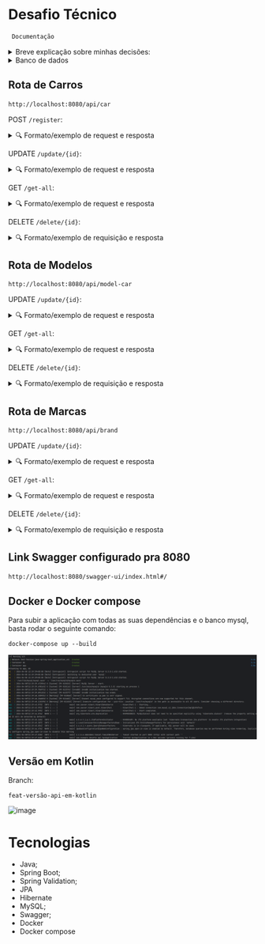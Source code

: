 # Desafio Técnico
```diff
 Documentação
```
<details>
  <summary>Breve explicação sobre minhas decisões:</summary><br />

Arquitetura:
 
```diff
 Por se tratar de uma pequena API e um projeto pequeno, resolvi usar arquitetura de camadas
 pela velocidade de desenvolvimento e organização de fácil entendimento.
```
Cardialidade:
 
```diff
 - Um CarEntity está relacionado a um único ModelCarEntity.
 - Um ModelCarEntity pode estar relacionado a vários CarEntity.
 
 Ou seja um MODELO pode ter vários Carros.

 - Um ModelCarEntity está relacionado a uma única BrandEntity.
 - Uma BrandEntity pode estar relacionada a vários ModelCarEntity.

 Ou seja uma MARCA pode ter vários MODELOS.

 Logo, para evitar bugs e manter a integridade do banco, decidi que
 no momento em que registro um carro, automaticamente preciso também
 registrar um Modelo que por sua vez precisa de uma Marca. Não existe
 um Carro sem um modelo, como também não existe um Modelo sem uma Marca,
 não faz sentido cadastrar-los separadamente.
```
Método de resposta para o cliente:
```diff
 Optei por implementar a classe ApiResponseService, que basicamente serve para padronizar a resposta ao cliente,
 facilitando a manipulação dos dados retornados pela API, padronizando todos os EndPoints.
```


</details>


<details>
<summary>Banco de dados</summary><br>

![Modelo de tabelas](images/bd_desafio.png)
</details>
  
## Rota de Carros

```diff
http://localhost:8080/api/car
```

POST `/register`:
<details>
  <summary>🔍 Formato/exemplo de request e resposta</summary><br />

Essa rota precisa de um @RequestBody (CarAndModelAndBrandDto) `/register` exemplo:
<br/>

```diff
Note que: Ao cadastrar um carro, automaticamente um Modelo e uma Marca também são cadastrados para manter integridade do Banco
```

```json
{
  "nameBrand": "Bugati",
  "modelName": "fusca",
  "year": 2024,
  "fuel": "Gasolina",
  "numDoors": 2,
  "color": "White",
  "priceFip": 50.000
}
```

Exemplo de resposta em caso de sucesso - 201 - CREATED:

```json
{
    "success": true,
    "message": "Carro registrado com sucesso",
    "response": null
}
```
Exemplo de resposta em caso de input de usuário inválido - 400 - BAD REQUEST:

```json
{
    "timestamp": "2024-04-07T13:32:02.004+00:00",
    "status": 400,
    "error": "Bad Request",
    "path": "/api/car/register"
}
```
Exemplo de resposta em caso de erro interno - 500 - SERVER INTERNAL ERROR:

```json
{
    "success": false,
    "message": "Erro ao registrar o carro: Mensagem de erro",
    "response": null
}
```

</details>

UPDATE `/update/{id}`:
<details>
  <summary>🔍 Formato/exemplo de request e resposta</summary><br />

Está rota recebe um @PathVariable(id) e @RequestBody(CarAndModelAndBrandDto) `/update/{id}`:

```json
{
  "year": 2023,
  "fuel": "Alcool",
  "numDoors": 2,
  "color": "Preto"
}
```

Exemplo de resposta em caso de sucesso - 200 - OK:

```json
{
    "success": true,
    "message": "Carro atualizado com sucesso",
    "response": null
}
```
Exemplo de resposta em caso de input de usuário inválido - 400 - BAD REQUEST:

```json
{
    "timestamp": "2024-04-07T14:01:06.216+00:00",
    "status": 400,
    "error": "Bad Request",
    "path": "/api/car/update/1"
}
```
Exemplo de resposta em caso de ServerInternelError - 500 - SERVER INTERNAL ERROR:

```json
{
    "success": false,
    "message": "Erro ao atualizar o carro: Mensagem de erro",
    "response": null
}
```
</details>

GET `/get-all`:
<details>
  <summary>🔍 Formato/exemplo de request e resposta</summary><br />

Exemplo de resposta:

```json
{
    "success": true,
    "message": "Carros retornados com sucesso!",
    "response": [
        {
            "id": 1,
            "year": 2024,
            "fuel": "Alcool",
            "color": "Preto",
            "numDoors": 2,
            "priceFip": 50.000,
            "modelName": "Gol",
            "modelId": 1,
            "timestampRegister": 1712424660
        },
        {
            "id": 2,
            "year": 2024,
            "fuel": "Gasolina",
            "color": "Preto",
            "numDoors": 2,
            "priceFip": 50.000,
            "modelName": "Gol",
            "modelId": 1,
            "timestampRegister": 1712424708
        },
    ]
}
```
Exemplo de resposta em caso de ServerInternelError - 500 - SERVER INTERNAL ERROR:

```json
{
    "success": false,
    "message": "Erro ao buscar os carros: Mensagem de erro",
    "response": null
}
```
</details>


DELETE `/delete/{id}`:
<details>
  <summary>🔍 Formato/exemplo de requisição e resposta</summary><br />

Está rota recebe um @PathVariable(id) `/delete/{id}`:

Exemplo de resposta em caso de sucesso - 200 - Ok:

```json
{
    "success": true,
    "message": "Carro deletado com sucesso",
    "response": null
}
```

Exemplo de resposta em caso de erro - 500 - ServerInternalError:

```json
{
    "success": false,
    "message": "Erro ao deletar o carro: Ocorreu um erro ao processar a operação com o carro.",
    "response": null
}
```
</details>






## Rota de Modelos

```diff
http://localhost:8080/api/model-car
```


UPDATE `/update/{id}`:
<details>
  <summary>🔍 Formato/exemplo de request e resposta</summary><br />

Está rota recebe um @PathVariable(id) e @RequestBody(ModelDto) `/update/{id}`:

```json
{
    "modelName": "Corsa",
    "priceFip": 15.000
}
```

Exemplo de resposta em caso de sucesso - 200 - OK:

```json
{
    "success": true,
    "message": "Modelo atualizado com sucesso",
    "response": null
}
```
Exemplo de resposta em caso de input de usuário inválido - 400 - BAD REQUEST:

```json
{
    "timestamp": "2024-04-07T14:01:06.216+00:00",
    "status": 400,
    "error": "Bad Request",
    "path": "/api/car/update/1"
}
```
Exemplo de resposta em caso de erro interno - 500 - SERVER INTERNAL ERROR:

```json
{
    "success": false,
    "message": "Erro ao atualizar o modelo: Mensagem de erro",
    "response": null
}
```
</details>

GET `/get-all`:
<details>
  <summary>🔍 Formato/exemplo de request e resposta</summary><br />

Exemplo de resposta:

```json
{
    "success": true,
    "message": "Carros retornados com sucesso!",
    "response": [
        {
            "id": 1,
            "year": 2024,
            "fuel": "Alcool",
            "color": "Preto",
            "numDoors": 2,
            "priceFip": 50.000,
            "modelName": "Gol",
            "modelId": 1,
            "timestampRegister": 1712424660
        },
        {
            "id": 2,
            "year": 2024,
            "fuel": "Gasolina",
            "color": "Preto",
            "numDoors": 2,
            "priceFip": 50.000,
            "modelName": "Gol",
            "modelId": 1,
            "timestampRegister": 1712424708
        },
    ]
}
```
Exemplo de resposta em caso de ServerInternelError - 500 - SERVER INTERNAL ERROR:

```json
{
    "success": false,
    "message": "Erro ao buscar os carros: Mensagem de erro",
    "response": null
}
```
</details>


DELETE `/delete/{id}`:
<details>
  <summary>🔍 Formato/exemplo de requisição e resposta</summary><br />

Está rota recebe um @PathVariable(id) `/delete/{id}`:

Exemplo de resposta em caso de sucesso - 200 - Ok:

```json
{
    "success": true,
    "message": "Carro deletado com sucesso",
    "response": null
}
```

Exemplo de resposta em caso de erro - 500 - ServerInternalError:

```json
{
    "success": false,
    "message": "Erro ao deletar o carro: Mensagem de erro.",
    "response": null
}
```
</details>






## Rota de Marcas

```diff
http://localhost:8080/api/brand
```

UPDATE `/update/{id}`:
<details>
  <summary>🔍 Formato/exemplo de request e resposta</summary><br />

Está rota recebe um @PathVariable(id) e @RequestBody(BrandRequestDto) `/update/{id}`:

```json
{
    "nameBrand": "Ferrari"
}
```

Exemplo de resposta em caso de sucesso - 200 - OK:

```json
{
    "success": true,
    "message": "Marca atualizada com sucesso",
    "response": null
}
```
Exemplo de resposta em caso de input de usuário inválido - 400 - BAD REQUEST:

```json
{
    "timestamp": "2024-04-07T14:01:06.216+00:00",
    "status": 400,
    "error": "Bad Request",
    "path": "/api/car/update/1"
}
```
Exemplo de resposta em caso de ServerInternelError - 500 - SERVER INTERNAL ERROR:

```json
{
    "success": false,
    "message": "Erro ao atualizar marca: Mensagem de erro",
    "response": null
}
```
</details>

GET `/get-all`:
<details>
  <summary>🔍 Formato/exemplo de request e resposta</summary><br />

Exemplo de resposta:

```json
{
    "success": true,
    "message": "Marcas encontradas com sucesso",
    "response": [
        {
            "id": 1,
            "deleted": false,
            "nameBrand": "Ferrari"
        },
        {
            "id": 2,
            "deleted": false,
            "nameBrand": "Tesla"
        },
        {
            "id": 3,
            "deleted": false,
            "nameBrand": "Mustang"
        }
    ]
}
```
Exemplo de resposta em caso de ServerInternelError - 500 - SERVER INTERNAL ERROR:

```json
{
    "success": false,
    "message": "Erro ao buscar marcas: Mensagem de erro",
    "response": null
}
```
</details>

DELETE `/delete/{id}`:
<details>
  <summary>🔍 Formato/exemplo de requisição e resposta</summary><br />

Está rota recebe um @PathVariable(id) `/delete/{id}`:

Exemplo de resposta em caso de sucesso - 200 - Ok:

```json
{
    "success": true,
    "message": "Marca deletada com sucesso",
    "response": null
}
```

Exemplo de resposta em caso de erro - 500 - ServerInternalError:

```json
{
    "success": false,
    "message": "Erro ao deletar marca: Mensagem de erro.",
    "response": null
}
```
</details>

## Link Swagger configurado pra 8080

```diff
http://localhost:8080/swagger-ui/index.html#/
```

## Docker e Docker compose

Para subir a aplicação com todas as suas dependências e o banco mysql, basta rodar o seguinte comando:
```diff
docker-compose up --build
```
![Docker Run](images/docker.png)

## Versão em Kotlin

Branch:
```
feat-versão-api-em-kotlin
```

![image](https://github.com/MateusBertazzo/test-tecnico-java-spring-boot/assets/77133215/e6dd037e-674e-4b86-ab22-31b0f6a63adf)



# Tecnologias

- Java;
- Spring Boot;
- Spring Validation;
- JPA
- Hibernate
- MySQL;
- Swagger;
- Docker
- Docker compose

